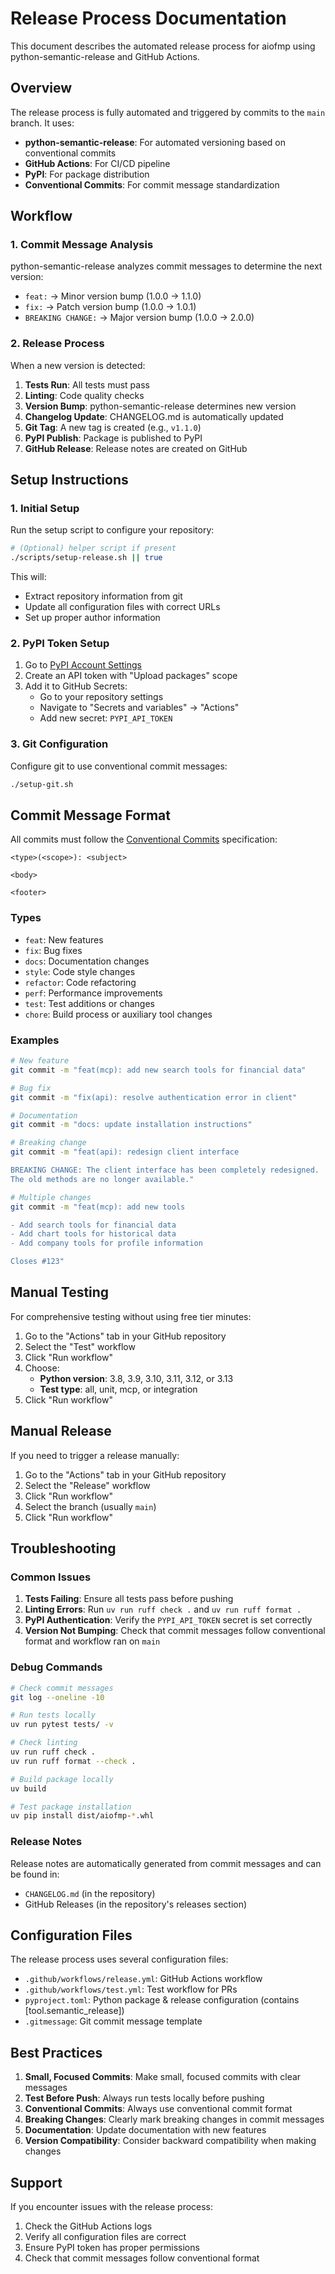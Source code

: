 # Release Process Documentation

This document describes the automated release process for aiofmp using python-semantic-release and GitHub Actions.

## Overview

The release process is fully automated and triggered by commits to the `main` branch. It uses:

- **python-semantic-release**: For automated versioning based on conventional commits
- **GitHub Actions**: For CI/CD pipeline
- **PyPI**: For package distribution
- **Conventional Commits**: For commit message standardization

## Workflow

### 1. Commit Message Analysis

python-semantic-release analyzes commit messages to determine the next version:

- `feat:` → Minor version bump (1.0.0 → 1.1.0)
- `fix:` → Patch version bump (1.0.0 → 1.0.1)
- `BREAKING CHANGE:` → Major version bump (1.0.0 → 2.0.0)

### 2. Release Process

When a new version is detected:

1. **Tests Run**: All tests must pass
2. **Linting**: Code quality checks
3. **Version Bump**: python-semantic-release determines new version
4. **Changelog Update**: CHANGELOG.md is automatically updated
5. **Git Tag**: A new tag is created (e.g., `v1.1.0`)
6. **PyPI Publish**: Package is published to PyPI
7. **GitHub Release**: Release notes are created on GitHub

## Setup Instructions

### 1. Initial Setup

Run the setup script to configure your repository:

```bash
# (Optional) helper script if present
./scripts/setup-release.sh || true
```

This will:
- Extract repository information from git
- Update all configuration files with correct URLs
- Set up proper author information

### 2. PyPI Token Setup

1. Go to [PyPI Account Settings](https://pypi.org/manage/account/)
2. Create an API token with "Upload packages" scope
3. Add it to GitHub Secrets:
   - Go to your repository settings
   - Navigate to "Secrets and variables" → "Actions"
   - Add new secret: `PYPI_API_TOKEN`

### 3. Git Configuration

Configure git to use conventional commit messages:

```bash
./setup-git.sh
```

## Commit Message Format

All commits must follow the [Conventional Commits](https://conventionalcommits.org/) specification:

```
<type>(<scope>): <subject>

<body>

<footer>
```

### Types

- `feat`: New features
- `fix`: Bug fixes
- `docs`: Documentation changes
- `style`: Code style changes
- `refactor`: Code refactoring
- `perf`: Performance improvements
- `test`: Test additions or changes
- `chore`: Build process or auxiliary tool changes

### Examples

```bash
# New feature
git commit -m "feat(mcp): add new search tools for financial data"

# Bug fix
git commit -m "fix(api): resolve authentication error in client"

# Documentation
git commit -m "docs: update installation instructions"

# Breaking change
git commit -m "feat(api): redesign client interface

BREAKING CHANGE: The client interface has been completely redesigned.
The old methods are no longer available."

# Multiple changes
git commit -m "feat(mcp): add new tools

- Add search tools for financial data
- Add chart tools for historical data
- Add company tools for profile information

Closes #123"
```

## Manual Testing

For comprehensive testing without using free tier minutes:

1. Go to the "Actions" tab in your GitHub repository
2. Select the "Test" workflow
3. Click "Run workflow"
4. Choose:
   - **Python version**: 3.8, 3.9, 3.10, 3.11, 3.12, or 3.13
   - **Test type**: all, unit, mcp, or integration
5. Click "Run workflow"

## Manual Release

If you need to trigger a release manually:

1. Go to the "Actions" tab in your GitHub repository
2. Select the "Release" workflow
3. Click "Run workflow"
4. Select the branch (usually `main`)
5. Click "Run workflow"

## Troubleshooting

### Common Issues

1. **Tests Failing**: Ensure all tests pass before pushing
2. **Linting Errors**: Run `uv run ruff check .` and `uv run ruff format .`
3. **PyPI Authentication**: Verify the `PYPI_API_TOKEN` secret is set correctly
4. **Version Not Bumping**: Check that commit messages follow conventional format and workflow ran on `main`

### Debug Commands

```bash
# Check commit messages
git log --oneline -10

# Run tests locally
uv run pytest tests/ -v

# Check linting
uv run ruff check .
uv run ruff format --check .

# Build package locally
uv build

# Test package installation
uv pip install dist/aiofmp-*.whl
```

### Release Notes

Release notes are automatically generated from commit messages and can be found in:

- `CHANGELOG.md` (in the repository)
- GitHub Releases (in the repository's releases section)

## Configuration Files

The release process uses several configuration files:

- `.github/workflows/release.yml`: GitHub Actions workflow
- `.github/workflows/test.yml`: Test workflow for PRs
- `pyproject.toml`: Python package & release configuration (contains [tool.semantic_release])
- `.gitmessage`: Git commit message template

## Best Practices

1. **Small, Focused Commits**: Make small, focused commits with clear messages
2. **Test Before Push**: Always run tests locally before pushing
3. **Conventional Commits**: Always use conventional commit format
4. **Breaking Changes**: Clearly mark breaking changes in commit messages
5. **Documentation**: Update documentation with new features
6. **Version Compatibility**: Consider backward compatibility when making changes

## Support

If you encounter issues with the release process:

1. Check the GitHub Actions logs
2. Verify all configuration files are correct
3. Ensure PyPI token has proper permissions
4. Check that commit messages follow conventional format
